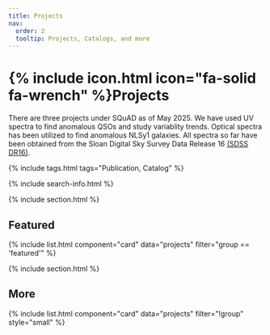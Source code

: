 ```yaml
---
title: Projects
nav:
  order: 2
  tooltip: Projects, Catalogs, and more
---
```


# {% include icon.html icon="fa-solid fa-wrench" %}Projects

There are three projects under SQuAD as of May 2025. We have used UV spectra to find anomalous QSOs and study variablity trends. Optical spectra has been utilized to find anomalous NLSy1 galaxies. All spectra so far have been obtained from the Sloan Digital Sky Survey Data Release 16 [(SDSS DR16)](https://skyserver.sdss.org/dr16/en/home.aspx).

{% include tags.html tags="Publication, Catalog" %}

{% include search-info.html %}

{% include section.html %}

## Featured

{% include list.html component="card" data="projects" filter="group == 'featured'" %}

{% include section.html %}

## More

{% include list.html component="card" data="projects" filter="!group" style="small" %}
